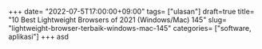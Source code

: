 +++
date= "2022-07-5T17:00:00+09:00"
tags= ["ulasan"]
draft=true
title= "10 Best Lightweight Browsers of 2021 (Windows/Mac)        145"
slug= "lightweight-browser-terbaik-windows-mac-145"
categories= ["software, aplikasi"]
+++
asd
